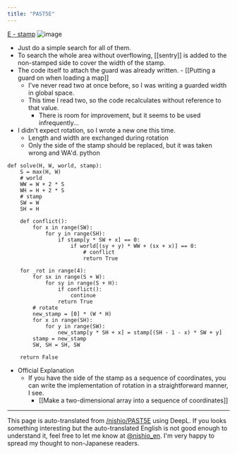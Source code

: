 ```yaml
---
title: "PAST5E"
---
```


[E - stamp](https://atcoder.jp/contests/past202012-open/tasks/past202012_e)
![image](https://gyazo.com/96531e5dba571b147d99cf54cec7253f/thumb/1000)
- Just do a simple search for all of them.
- To search the whole area without overflowing, [[sentry]] is added to the non-stamped side to cover the width of the stamp.
- The code itself to attach the guard was already written.
        - [[Putting a guard on when loading a map]]
    - I've never read two at once before, so I was writing a guarded width in global space.
    - This time I read two, so the code recalculates without reference to that value.
        - There is room for improvement, but it seems to be used infrequently...
- I didn't expect rotation, so I wrote a new one this time.
    - Length and width are exchanged during rotation
    - Only the side of the stamp should be replaced, but it was taken wrong and WA'd.
python

```
def solve(H, W, world, stamp):
    S = max(H, W)
    # world
    WW = W + 2 * S
    WH = H + 2 * S
    # stamp
    SW = W
    SH = H

    def conflict():
        for x in range(SW):
            for y in range(SH):
                if stamp[y * SW + x] == 0:
                    if world[(sy + y) * WW + (sx + x)] == 0:
                        # conflict
                        return True

    for _rot in range(4):
        for sx in range(S + W):
            for sy in range(S + H):
                if conflict():
                    continue
                return True
        # rotate
        new_stamp = [0] * (W * H)
        for x in range(SH):
            for y in range(SW):
                new_stamp[y * SH + x] = stamp[(SH - 1 - x) * SW + y]
        stamp = new_stamp
        SW, SH = SH, SW

    return False
```

- Official Explanation
    - If you have the side of the stamp as a sequence of coordinates, you can write the implementation of rotation in a straightforward manner, I see.
        - [[Make a two-dimensional array into a sequence of coordinates]]

---
This page is auto-translated from [/nishio/PAST5E](https://scrapbox.io/nishio/PAST5E) using DeepL. If you looks something interesting but the auto-translated English is not good enough to understand it, feel free to let me know at [@nishio_en](https://twitter.com/nishio_en). I'm very happy to spread my thought to non-Japanese readers.